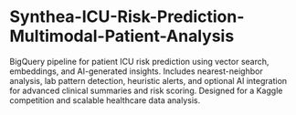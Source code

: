# Synthea-ICU-Risk-Prediction-Multimodal-Patient-Analysis
BigQuery pipeline for patient ICU risk prediction using vector search, embeddings, and AI-generated insights. Includes nearest-neighbor analysis, lab pattern detection, heuristic alerts, and optional AI integration for advanced clinical summaries and risk scoring. Designed for a Kaggle competition and scalable healthcare data analysis.
